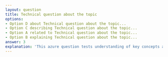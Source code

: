 ```yaml
---
layout: question
title: Technical question about the topic
options:
- Option D about Technical question about the topic...
- Option C describing Technical question about the topic...
- Option A related to Technical question about the topic...
- Option B explaining Technical question about the topic...
answer: 3
explanation: 'This azure question tests understanding of key concepts and best practices.'
---
```

